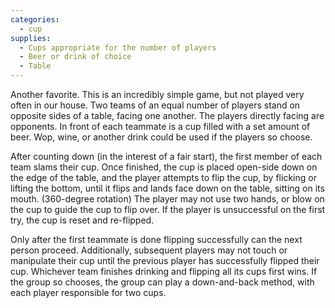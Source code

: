```yaml
---
categories:
  - cup
supplies:
  - Cups appropriate for the number of players
  - Beer or drink of choice
  - Table
---
```

Another favorite. This is an incredibly simple game, but not played very often in our house.
Two teams of an equal number of players stand on opposite sides of a table, facing one another. The players directly facing are opponents. In front of each teammate is a cup filled with a set amount of beer. Wop, wine, or another drink could be used if the players so choose.

After counting down (in the interest of a fair start), the first member of each team slams their cup. Once finished, the cup is placed open-side down on the edge of the table, and the player attempts to flip the cup, by flicking or lifting the bottom, until it flips and lands face down on the table, sitting on its mouth. (360-degree rotation) The player may not use two hands, or blow on the cup to guide the cup to flip over. If the player is unsuccessful on the first try, the cup is reset and re-flipped.

Only after the first teammate is done flipping successfully can the next person proceed. Additionally, subsequent players may not touch or manipulate their cup until the previous player has successfully flipped their cup. Whichever team finishes drinking and flipping all its cups first wins.
If the group so chooses, the group can play a down-and-back method, with each player responsible for two cups.
